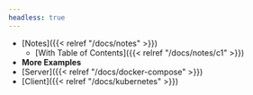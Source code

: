 ```yaml
---
headless: true
---
```


- [Notes]({{< relref "/docs/notes" >}})
  - [With Table of Contents]({{< relref "/docs/notes/c1" >}})
- **More Examples**
- [Server]({{< relref "/docs/docker-compose" >}})
- [Client]({{< relref "/docs/kubernetes" >}})
